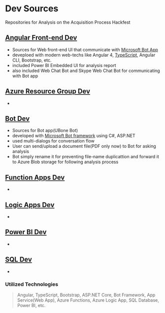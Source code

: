 # Dev Sources 

Repositories for Analysis on the Acquisition Process Hackfest

## [Angular Front-end Dev](AngularWebDev/)

- Sources for Web front-end UI that communicate with [Microsoft Bot App](https://dev.botframework.com/)
- deveploed with modern web-techs like Angular 4, [TypeScript](https://www.typescriptlang.org/), Angular CLI, Bootstrap, etc.
- included Power BI Embedded UI for analysis report
- also included Web Chat Bot and Skype Web Chat Bot for communicating with Bot app

## [Azure Resource Group Dev](/AzureResourceGroupDev)
- 

## [Bot Dev](/BotDev)

- Sources for Bot app(UBone Bot)
- developed with [Microsoft Bot framework](https://dev.botframework.com/) using C#, ASP.NET
- used multi-dialogs for conversation flow
- User can send/upload a document file(PDF only now) to Bot for asking analysis
- Bot simply rename it for preventing file-name duplicattion and forward it to Azure Blob storage for following analysis process

## [Function Apps Dev](/FunctionAppsDev)
- 

## [Logic Apps Dev](/LogicAppDev)
- 

## [Power BI Dev](/PowerBIDev)
- 

## [SQL Dev](/SQLDev)
- 


### Utilized Technologies
> Angular, TypeScript, Bootstrap, ASP.NET Core, Bot Framework, App Service(Web App), Azure Functions, Azure Logic App, SQL Database, Power BI, etc.
